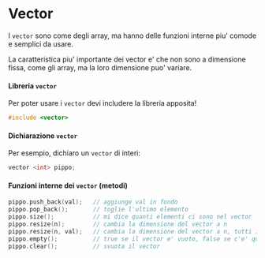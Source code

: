 # Vector

I `vector` sono come degli array, ma hanno delle funzioni interne piu' comode e semplici da usare.

La caratteristica piu' importante dei vector e' che non sono a dimensione fissa, come gli array, ma la loro dimensione puo' variare.

#### Libreria `vector`

Per poter usare i `vector` devi includere la libreria apposita!

``` c++
#include <vector>
```

#### Dichiarazione `vector`

Per esempio, dichiaro un `vector` di interi:

``` c++
vector <int> pippo;
```

#### Funzioni interne dei `vector` (metodi)

``` c++
pippo.push_back(val);   // aggiunge val in fondo 
pippo.pop_back();       // toglie l'ultimo elemento
pippo.size();           // mi dice quanti elementi ci sono nel vector
pippo.resize(n);        // cambia la dimensione del vector a n
pippo.resize(n, val);   // cambia la dimensione del vector a n, tutti i valori che aggiunge saranno val
pippo.empty();          // true se il vector e' vuoto, false se c'e' qualcosa
pippo.clear();          // svuota il vector
```

